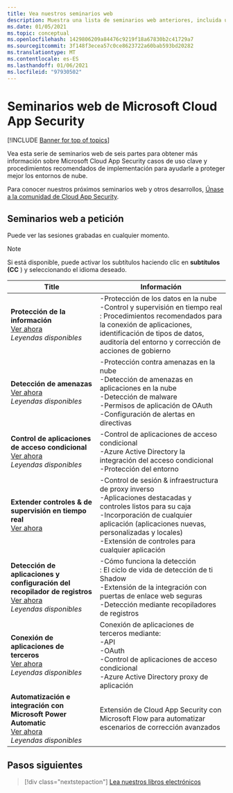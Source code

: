 ```yaml
---
title: Vea nuestros seminarios web
description: Muestra una lista de seminarios web anteriores, incluida una descripción.
ms.date: 01/05/2021
ms.topic: conceptual
ms.openlocfilehash: 1429806209a84476c9219f18a67830b2c41729a7
ms.sourcegitcommit: 3f148f3ecea57c0ce8623722a60bab593bd20282
ms.translationtype: MT
ms.contentlocale: es-ES
ms.lasthandoff: 01/06/2021
ms.locfileid: "97930502"
---
```

# <a name="microsoft-cloud-app-security-webinars"></a>Seminarios web de Microsoft Cloud App Security

[!INCLUDE [Banner for top of topics](includes/banner.md)]

Vea esta serie de seminarios web de seis partes para obtener más información sobre Microsoft Cloud App Security casos de uso clave y procedimientos recomendados de implementación para ayudarle a proteger mejor los entornos de nube.

Para conocer nuestros próximos seminarios web y otros desarrollos, [Únase a la comunidad de Cloud App Security](https://aka.ms/SecurityCommunity).

## <a name="on-demand-webinars"></a>Seminarios web a petición

Puede ver las sesiones grabadas en cualquier momento.

> [!NOTE]
> Si está disponible, puede activar los subtítulos haciendo clic en **subtítulos (CC** ) y seleccionando el idioma deseado.

| Title | Información |
| --- | --- |
| **Protección de la información**<br />[Ver ahora](https://www.microsoft.com/videoplayer/embed/RE4Gejk)<br />*Leyendas disponibles* | -Protección de los datos en la nube<br />-Control y supervisión en tiempo real<br />: Procedimientos recomendados para la conexión de aplicaciones, identificación de tipos de datos, auditoría del entorno y corrección de acciones de gobierno |
| **Detección de amenazas**<br />[Ver ahora](https://www.microsoft.com/videoplayer/embed/RE4I2y0)<br />*Leyendas disponibles* | -Protección contra amenazas en la nube<br />-Detección de amenazas en aplicaciones en la nube<br />-Detección de malware<br />-Permisos de aplicación de OAuth<br />-Configuración de alertas en directivas |
| **Control de aplicaciones de acceso condicional**<br />[Ver ahora](https://www.microsoft.com/videoplayer/embed/RE4GoIC)<br />*Leyendas disponibles* | -Control de aplicaciones de acceso condicional<br />-Azure Active Directory la integración del acceso condicional<br />-Protección del entorno |
| **Extender controles & de supervisión en tiempo real**<br />[Ver ahora](https://www.youtube.com/watch?v=hGqL89V6zAI) | -Control de sesión & infraestructura de proxy inverso<br />-Aplicaciones destacadas y controles listos para su caja<br />-Incorporación de cualquier aplicación (aplicaciones nuevas, personalizadas y locales)<br />-Extensión de controles para cualquier aplicación |
| **Detección de aplicaciones y configuración del recopilador de registros**<br />[Ver ahora](https://www.microsoft.com/videoplayer/embed/RE4GtTy)<br />*Leyendas disponibles* | -Cómo funciona la detección<br />: El ciclo de vida de detección de ti Shadow<br />-Extensión de la integración con puertas de enlace web seguras<br />-Detección mediante recopiladores de registros |
| **Conexión de aplicaciones de terceros**<br />[Ver ahora](https://www.microsoft.com/videoplayer/embed/RE4GriX)<br />*Leyendas disponibles* | Conexión de aplicaciones de terceros mediante:<br />-API<br />-OAuth<br />-Control de aplicaciones de acceso condicional<br />-Azure Active Directory proxy de aplicación |
| **Automatización e integración con Microsoft Power Automatic**<br />[Ver ahora](https://www.microsoft.com/videoplayer/embed/RE4GjvM)<br />*Leyendas disponibles* | Extensión de Cloud App Security con Microsoft Flow para automatizar escenarios de corrección avanzados |

## <a name="next-steps"></a>Pasos siguientes

> [!div class="nextstepaction"]
> [Lea nuestros libros electrónicos](e-books.md)
